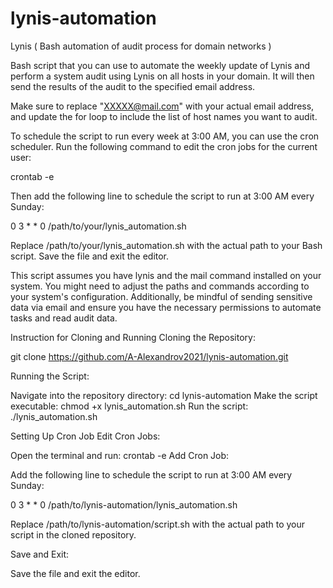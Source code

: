 # lynis-automation
Lynis ( Bash automation of audit process for domain networks )

Bash script that you can use to automate the weekly update of Lynis and perform a system audit using Lynis on all hosts in your domain. It will then send the results of the audit to the specified email address.

Make sure to replace "XXXXX@mail.com" with your actual email address, and update the for loop to include the list of host names you want to audit.

To schedule the script to run every week at 3:00 AM, you can use the cron scheduler. Run the following command to edit the cron jobs for the current user:

crontab -e

Then add the following line to schedule the script to run at 3:00 AM every Sunday:

0 3 * * 0 /path/to/your/lynis_automation.sh

Replace /path/to/your/lynis_automation.sh with the actual path to your Bash script. Save the file and exit the editor.

This script assumes you have lynis and the mail command installed on your system. You might need to adjust the paths and commands according to your system's configuration. Additionally, be mindful of sending sensitive data via email and ensure you have the necessary permissions to automate tasks and read audit data.

Instruction for Cloning and Running
Cloning the Repository:

git clone https://github.com/A-Alexandrov2021/lynis-automation.git

Running the Script:

Navigate into the repository directory: cd lynis-automation
Make the script executable: chmod +x lynis_automation.sh
Run the script: ./lynis_automation.sh

Setting Up Cron Job
Edit Cron Jobs:

Open the terminal and run: crontab -e
Add Cron Job:

Add the following line to schedule the script to run at 3:00 AM every Sunday:

0 3 * * 0 /path/to/lynis-automation/lynis_automation.sh

Replace /path/to/lynis-automation/script.sh with the actual path to your script in the cloned repository.

Save and Exit:

Save the file and exit the editor.


